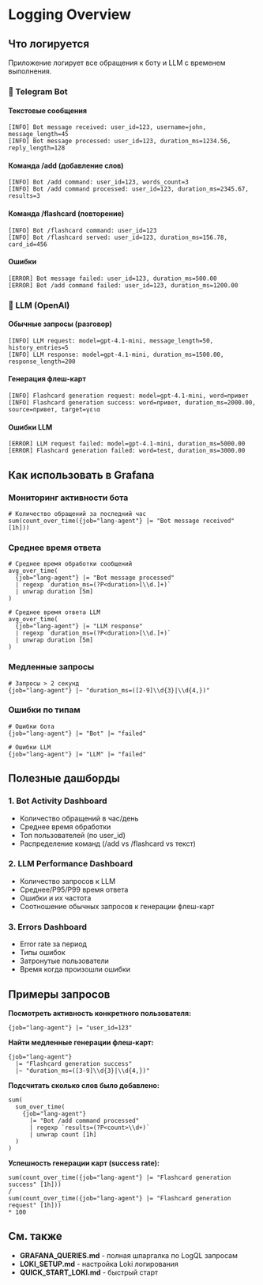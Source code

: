 # Logging Overview

## Что логируется

Приложение логирует все обращения к боту и LLM с временем выполнения.

### 🤖 Telegram Bot

#### Текстовые сообщения
```
[INFO] Bot message received: user_id=123, username=john, message_length=45
[INFO] Bot message processed: user_id=123, duration_ms=1234.56, reply_length=128
```

#### Команда /add (добавление слов)
```
[INFO] Bot /add command: user_id=123, words_count=3
[INFO] Bot /add command processed: user_id=123, duration_ms=2345.67, results=3
```

#### Команда /flashcard (повторение)
```
[INFO] Bot /flashcard command: user_id=123
[INFO] Bot /flashcard served: user_id=123, duration_ms=156.78, card_id=456
```

#### Ошибки
```
[ERROR] Bot message failed: user_id=123, duration_ms=500.00
[ERROR] Bot /add command failed: user_id=123, duration_ms=1200.00
```

### 🧠 LLM (OpenAI)

#### Обычные запросы (разговор)
```
[INFO] LLM request: model=gpt-4.1-mini, message_length=50, history_entries=5
[INFO] LLM response: model=gpt-4.1-mini, duration_ms=1500.00, response_length=200
```

#### Генерация флеш-карт
```
[INFO] Flashcard generation request: model=gpt-4.1-mini, word=привет
[INFO] Flashcard generation success: word=привет, duration_ms=2000.00, source=привет, target=γεια
```

#### Ошибки LLM
```
[ERROR] LLM request failed: model=gpt-4.1-mini, duration_ms=5000.00
[ERROR] Flashcard generation failed: word=test, duration_ms=3000.00
```

## Как использовать в Grafana

### Мониторинг активности бота
```logql
# Количество обращений за последний час
sum(count_over_time({job="lang-agent"} |= "Bot message received" [1h]))
```

### Среднее время ответа
```logql
# Среднее время обработки сообщений
avg_over_time(
  {job="lang-agent"} |= "Bot message processed"
  | regexp `duration_ms=(?P<duration>[\\d.]+)`
  | unwrap duration [5m]
)

# Среднее время ответа LLM
avg_over_time(
  {job="lang-agent"} |= "LLM response"
  | regexp `duration_ms=(?P<duration>[\\d.]+)`
  | unwrap duration [5m]
)
```

### Медленные запросы
```logql
# Запросы > 2 секунд
{job="lang-agent"} |~ "duration_ms=([2-9]\\d{3}|\\d{4,})"
```

### Ошибки по типам
```logql
# Ошибки бота
{job="lang-agent"} |= "Bot" |= "failed"

# Ошибки LLM
{job="lang-agent"} |= "LLM" |= "failed"
```

## Полезные дашборды

### 1. Bot Activity Dashboard
- Количество обращений в час/день
- Среднее время обработки
- Топ пользователей (по user_id)
- Распределение команд (/add vs /flashcard vs текст)

### 2. LLM Performance Dashboard
- Количество запросов к LLM
- Среднее/P95/P99 время ответа
- Ошибки и их частота
- Соотношение обычных запросов к генерации флеш-карт

### 3. Errors Dashboard
- Error rate за период
- Типы ошибок
- Затронутые пользователи
- Время когда произошли ошибки

## Примеры запросов

**Посмотреть активность конкретного пользователя:**
```logql
{job="lang-agent"} |= "user_id=123"
```

**Найти медленные генерации флеш-карт:**
```logql
{job="lang-agent"}
  |= "Flashcard generation success"
  |~ "duration_ms=([3-9]\\d{3}|\\d{4,})"
```

**Подсчитать сколько слов было добавлено:**
```logql
sum(
  sum_over_time(
    {job="lang-agent"}
      |= "Bot /add command processed"
      | regexp `results=(?P<count>\\d+)`
      | unwrap count [1h]
  )
)
```

**Успешность генерации карт (success rate):**
```logql
sum(count_over_time({job="lang-agent"} |= "Flashcard generation success" [1h]))
/
sum(count_over_time({job="lang-agent"} |= "Flashcard generation request" [1h]))
* 100
```

## См. также

- **GRAFANA_QUERIES.md** - полная шпаргалка по LogQL запросам
- **LOKI_SETUP.md** - настройка Loki логирования
- **QUICK_START_LOKI.md** - быстрый старт

